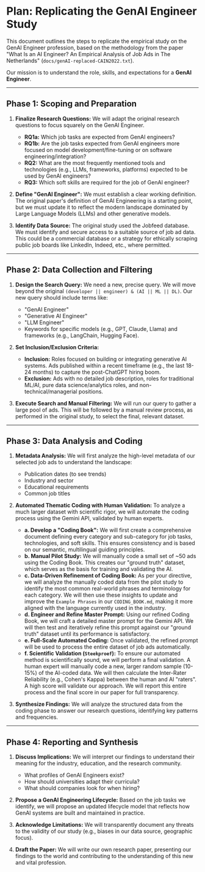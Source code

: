# Plan: Replicating the GenAI Engineer Study

This document outlines the steps to replicate the empirical study on the GenAI Engineer profession, based on the methodology from the paper "What Is an AI Engineer? An Empirical Analysis of Job Ads in The Netherlands" (`docs/genAI-replaced-CAIN2022.txt`).

Our mission is to understand the role, skills, and expectations for a **GenAI Engineer**.

---

## Phase 1: Scoping and Preparation

1.  **Finalize Research Questions:** We will adapt the original research questions to focus squarely on the GenAI Engineer.

    - **RQ1a:** Which job tasks are expected from GenAI engineers?
    - **RQ1b:** Are the job tasks expected from GenAI engineers more focused on model development/fine-tuning or on software engineering/integration?
    - **RQ2:** What are the most frequently mentioned tools and technologies (e.g., LLMs, frameworks, platforms) expected to be used by GenAI engineers?
    - **RQ3:** Which soft skills are required for the job of GenAI engineer?

2.  **Define "GenAI Engineer":** We must establish a clear working definition. The original paper's definition of GenAI Engineering is a starting point, but we must update it to reflect the modern landscape dominated by Large Language Models (LLMs) and other generative models.

3.  **Identify Data Source:** The original study used the Jobfeed database. We must identify and secure access to a suitable source of job ad data. This could be a commercial database or a strategy for ethically scraping public job boards like LinkedIn, Indeed, etc., where permitted.

---

## Phase 2: Data Collection and Filtering

1.  **Design the Search Query:** We need a new, precise query. We will move beyond the original `(developer || engineer) & (AI || ML || DL)`. Our new query should include terms like:

    - "GenAI Engineer"
    - "Generative AI Engineer"
    - "LLM Engineer"
    - Keywords for specific models (e.g., GPT, Claude, Llama) and frameworks (e.g., LangChain, Hugging Face).

2.  **Set Inclusion/Exclusion Criteria:**

    - **Inclusion:** Roles focused on building or integrating generative AI systems. Ads published within a recent timeframe (e.g., the last 18-24 months) to capture the post-ChatGPT hiring boom.
    - **Exclusion:** Ads with no detailed job description, roles for traditional ML/AI, pure data science/analytics roles, and non-technical/managerial positions.

3.  **Execute Search and Manual Filtering:** We will run our query to gather a large pool of ads. This will be followed by a manual review process, as performed in the original study, to select the final, relevant dataset.

---

## Phase 3: Data Analysis and Coding

1.  **Metadata Analysis:** We will first analyze the high-level metadata of our selected job ads to understand the landscape:

    - Publication dates (to see trends)
    - Industry and sector
    - Educational requirements
    - Common job titles

2.  **Automated Thematic Coding with Human Validation:** To analyze a much larger dataset with scientific rigor, we will automate the coding process using the Gemini API, validated by human experts.

    - **a. Develop a "Coding Book":** We will first create a comprehensive document defining every category and sub-category for job tasks, technologies, and soft skills. This ensures consistency and is based on our semantic, multilingual guiding principles.
    - **b. Manual Pilot Study:** We will manually code a small set of ~50 ads using the Coding Book. This creates our "ground truth" dataset, which serves as the basis for training and validating the AI.
    - **c. Data-Driven Refinement of Coding Book:** As per your directive, we will analyze the manually coded data from the pilot study to identify the most common real-world phrases and terminology for each category. We will then use these insights to update and improve the `Example Phrases` in our `CODING_BOOK.md`, making it more aligned with the language currently used in the industry.
    - **d. Engineer and Refine Master Prompt:** Using our refined Coding Book, we will craft a detailed master prompt for the Gemini API. We will then test and iteratively refine this prompt against our "ground truth" dataset until its performance is satisfactory.
    - **e. Full-Scale Automated Coding:** Once validated, the refined prompt will be used to process the entire dataset of job ads automatically.
    - **f. Scientific Validation (`Steekproef`):** To ensure our automated method is scientifically sound, we will perform a final validation. A human expert will manually code a new, larger random sample (10-15%) of the AI-coded data. We will then calculate the Inter-Rater Reliability (e.g., Cohen's Kappa) between the human and AI "raters". A high score will validate our approach. We will report this entire process and the final score in our paper for full transparency.

3.  **Synthesize Findings:** We will analyze the structured data from the coding phase to answer our research questions, identifying key patterns and frequencies.

---

## Phase 4: Reporting and Synthesis

1.  **Discuss Implications:** We will interpret our findings to understand their meaning for the industry, education, and the research community.

    - What profiles of GenAI Engineers exist?
    - How should universities adapt their curricula?
    - What should companies look for when hiring?

2.  **Propose a GenAI Engineering Lifecycle:** Based on the job tasks we identify, we will propose an updated lifecycle model that reflects how GenAI systems are built and maintained in practice.

3.  **Acknowledge Limitations:** We will transparently document any threats to the validity of our study (e.g., biases in our data source, geographic focus).

4.  **Draft the Paper:** We will write our own research paper, presenting our findings to the world and contributing to the understanding of this new and vital profession.
